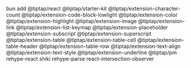 bun add @tiptap/react @tiptap/starter-kit @tiptap/extension-character-count @tiptap/extension-code-block-lowlight @tiptap/extension-color @tiptap/extension-highlight @tiptap/extension-image @tiptap/extension-link @tiptap/extension-list-keymap @tiptap/extension-placeholder @tiptap/extension-subscript @tiptap/extension-superscript @tiptap/extension-table @tiptap/extension-table-cell @tiptap/extension-table-header @tiptap/extension-table-row @tiptap/extension-text-align @tiptap/extension-text-style @tiptap/extension-underline @tiptap/pm rehype-react shiki rehype-parse react-intersection-observer
